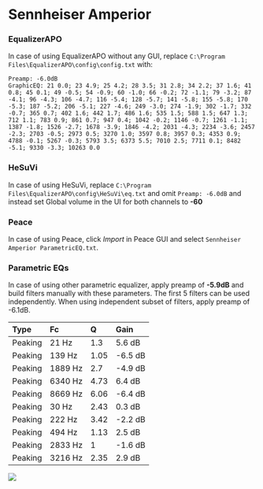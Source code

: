# Sennheiser Amperior

### EqualizerAPO
In case of using EqualizerAPO without any GUI, replace `C:\Program Files\EqualizerAPO\config\config.txt`
with:
```
Preamp: -6.0dB
GraphicEQ: 21 0.0; 23 4.9; 25 4.2; 28 3.5; 31 2.8; 34 2.2; 37 1.6; 41 0.8; 45 0.1; 49 -0.5; 54 -0.9; 60 -1.0; 66 -0.2; 72 -1.1; 79 -3.2; 87 -4.1; 96 -4.3; 106 -4.7; 116 -5.4; 128 -5.7; 141 -5.8; 155 -5.8; 170 -5.3; 187 -5.2; 206 -5.1; 227 -4.6; 249 -3.0; 274 -1.9; 302 -1.7; 332 -0.7; 365 0.7; 402 1.6; 442 1.7; 486 1.6; 535 1.5; 588 1.5; 647 1.3; 712 1.1; 783 0.9; 861 0.7; 947 0.4; 1042 -0.2; 1146 -0.7; 1261 -1.1; 1387 -1.8; 1526 -2.7; 1678 -3.9; 1846 -4.2; 2031 -4.3; 2234 -3.6; 2457 -2.3; 2703 -0.5; 2973 0.5; 3270 1.0; 3597 0.8; 3957 0.3; 4353 0.9; 4788 -0.1; 5267 -0.3; 5793 3.5; 6373 5.5; 7010 2.5; 7711 0.1; 8482 -5.1; 9330 -3.3; 10263 0.0
```

### HeSuVi
In case of using HeSuVi, replace `C:\Program Files\EqualizerAPO\config\HeSuVi\eq.txt` and omit `Preamp:
-6.0dB` and instead set Global volume in the UI for both channels to **-60**

### Peace
In case of using Peace, click *Import* in Peace GUI and select `Sennheiser Amperior ParametricEQ.txt`.

### Parametric EQs
In case of using other parametric equalizer, apply preamp of **-5.9dB** and build filters manually
with these parameters. The first 5 filters can be used independently.
When using independent subset of filters, apply preamp of -6.1dB.

| Type    | Fc      |    Q | Gain    |
|:--------|:--------|:-----|:--------|
| Peaking | 21 Hz   | 1.3  | 5.6 dB  |
| Peaking | 139 Hz  | 1.05 | -6.5 dB |
| Peaking | 1889 Hz | 2.7  | -4.9 dB |
| Peaking | 6340 Hz | 4.73 | 6.4 dB  |
| Peaking | 8669 Hz | 6.06 | -6.4 dB |
| Peaking | 30 Hz   | 2.43 | 0.3 dB  |
| Peaking | 222 Hz  | 3.42 | -2.2 dB |
| Peaking | 494 Hz  | 1.13 | 2.5 dB  |
| Peaking | 2833 Hz | 1    | -1.6 dB |
| Peaking | 3216 Hz | 2.35 | 2.9 dB  |

![](https://raw.githubusercontent.com/jaakkopasanen/AutoEq/master/results/headphonecom/sbaf-serious/Sennheiser%20Amperior/Sennheiser%20Amperior.png)
